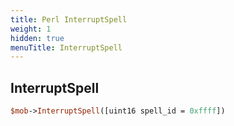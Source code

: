```yaml
---
title: Perl InterruptSpell
weight: 1
hidden: true
menuTitle: InterruptSpell
---
```

## InterruptSpell
```perl
$mob->InterruptSpell([uint16 spell_id = 0xffff])
```